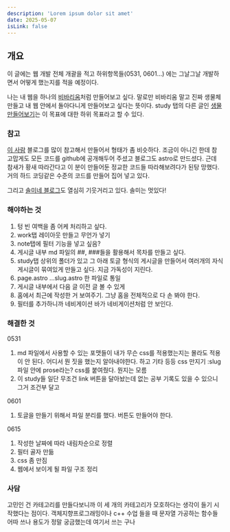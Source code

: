 ```yaml
---
description: 'Lorem ipsum dolor sit amet'
date: 2025-05-07
isLink: false
---
```


## 개요

이 글에는 웹 개발 전체 개괄을 적고 하위항목들(0531, 0601...) 에는 그날그날 개발하면서 어떻게 했는지를 적을 예정이다.

나는 내 웹을 하나의 [비바리움](https://ko.wikipedia.org/wiki/%EB%B9%84%EB%B0%94%EB%A6%AC%EC%9B%80)처럼 만들어보고 싶다. 말로만 비바리움 말고 진짜 생물체 만들고 내 웹 안에서 돌아다니게 만들어보고 싶다는 뜻이다. study 탭의 다른 글인 [생물 만들어보기](/study/생물_만들어보기/생물_만들어보기)는 이 목표에 대한 하위 목표라고 할 수 있다.

### 참고

[이 사람](https://bepyan.me/) 블로그를 많이 참고해서 만들어서 형태가 좀 비슷하다.
조금이 아니긴 한데 참 고맙게도 모든 코드를 github에 공개해두어 주셨고 블로그도 astro로 만드셨다.
근데 참새가 황새 따라간다고 이 분이 만들어둔 정교한 코드들 따라해보려다가 된탕 망했다. 거의 하드 코딩같은 수준의 코드를 만들어 집어 넣고 있다.

그리고 [솔미네 블로그](https://www.solmee.xyz/)도 열심히 기웃거리고 있다. 솔미는 멋있다!

### 해야하는 것

1. 텅 빈 여백을 좀 어케 처리하고 싶다.
2. work탭 레이아웃 만들고 무언가 넣기
3. note탭에 필터 기능을 넣고 싶음?
4. 게시글 내부 md 파일의 ##, ###들을 활용해서 목차를 만들고 싶다.
5. study탭 상위의 폴더가 있고 그 아래 토글 형식의 게시글을 만들어서 여러개의 자식 게시글이 묶여있게 만들고 싶다. 지금 가독성이 지린다.
6. page.astro ...slug.astro 한 파일로 통일
7. 게시글 내부에서 다음 글 이전 글 볼 수 있게
8. 홈에서 최근에 작성한 거 보여주기. 그냥 홈을 전체적으로 다 손 봐야 한다.
9. 필터를 추가하니까 네비게이션 바가 네비게이션처럼 안 보인다.

### 해결한 것

0531

1. md 파일에서 사용할 수 있는 포맷들이 내가 무슨 css를 적용했는지는 몰라도 적용이 안 된다. 어디서 뭔 짓을 했는지 알아내야한다. 하고 기타 등등 css 만지기
   :slug파일 안에 prose라는? css를 붙여줬다. 뭔지는 모름
2. 이 study들 일단 무조건 link 버튼을 달아놨는데 없는 공부 기록도 있을 수 있으니 그거 조건부 달고

0601

1. 토글을 만들기 위해서 파일 분리를 했다. 버튼도 만들어야 한다.

0615

1. 작성한 날짜에 따라 내림차순으로 정렬
2. 필터 골자 만듦
3. css 좀 만짐
4. 웹에서 보이게 될 파일 구조 정리

### 사담

고민인 건 카테고리를 만들다보니까 이 세 개의 카테고리가 모호하다는 생각이 들기 시작했다는 점이다.
객체지향프로그래밍이나 c++ 수업 들을 때 문자열 가공하는 함수들 어따 쓰나 용도가 정말 궁금했는데 여기서 쓰는 구나
